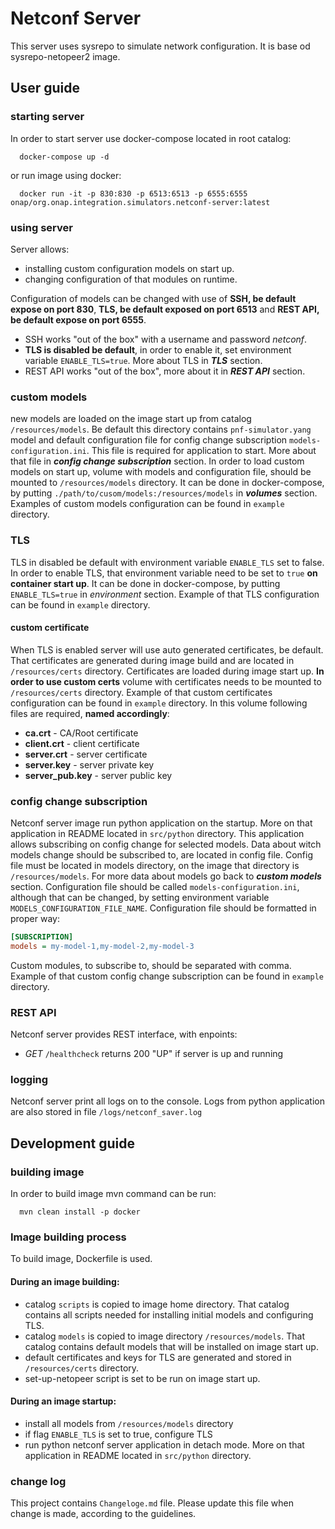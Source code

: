 # Netconf Server
This server uses sysrepo to simulate network configuration.
It is base od sysrepo-netopeer2 image.


## User guide
### starting server
In order to start server use docker-compose located in root catalog:
```shell
  docker-compose up -d
```
or run image using docker:
```shell
  docker run -it -p 830:830 -p 6513:6513 -p 6555:6555 onap/org.onap.integration.simulators.netconf-server:latest
```

### using server
Server allows:
 - installing custom configuration models on start up.
 - changing configuration of that modules on runtime.

Configuration of models can be changed with use of **SSH, be default expose on port 830**, 
**TLS, be default exposed on port 6513** and **REST API,  be default expose on port 6555**.
- SSH works "out of the box" with a username and password *netconf*.
- **TLS is disabled be default**, 
  in order to enable it, set environment variable `ENABLE_TLS=true`.
  More about TLS in ***TLS*** section.
- REST API works "out of the box", more about it in ***REST API*** section.

### custom models
new models are loaded on the image start up from catalog `/resources/models`.
Be default this directory contains `pnf-simulator.yang` model and
default configuration file for config change subscription `models-configuration.ini`.
This file is required for application to start.
More about that file in ***config change subscription*** section.
In order to load custom models on start up,
volume with models and configuration file, should be mounted to `/resources/models` directory.
It can be done in docker-compose, by putting 
`./path/to/cusom/models:/resources/models` in ***volumes*** section.
Examples of custom models configuration can be found in `example` directory. 

### TLS
TLS in disabled be default with environment variable `ENABLE_TLS` set to false.
In order to enable TLS, that environment variable need to be set to `true` 
**on container start up**.
It can be done in docker-compose, 
by putting `ENABLE_TLS=true` in *environment* section.
Example of that TLS configuration can be found in `example` directory.

#### custom certificate
When TLS is enabled server will use auto generated certificates, be default.
That certificates are generated during image build and 
are located in `/resources/certs` directory.
Certificates are loaded during image start up.
**In order to use custom certs**
volume with certificates needs to be mounted to `/resources/certs` directory.
Example of that custom certificates configuration can be found in `example` directory.
In this volume following files are required, **named accordingly**:
- **ca.crt** - CA/Root certificate
- **client.crt** - client certificate
- **server.crt** - server certificate
- **server.key** - server private key
- **server_pub.key** -  server public key

### config change subscription
Netconf server image run python application on the startup.
More on that application in README located in `src/python` directory.
This application allows subscribing on config change for selected models.
Data about witch models change should be subscribed to, are located in config file.
Config file must be located in models directory, on the image that directory is  `/resources/models`.
For more data about models go back to ***custom models*** section.
Configuration file should be called `models-configuration.ini`, 
although that can be changed, by setting environment variable `MODELS_CONFIGURATION_FILE_NAME`.
Configuration file should be formatted in proper way:
```ini
[SUBSCRIPTION]
models = my-model-1,my-model-2,my-model-3
```
Custom modules, to subscribe to, should be separated with comma.
Example of that custom config change subscription can be found in `example` directory.

### REST API
Netconf server provides REST interface, with enpoints:
- *GET* `/healthcheck` returns 200 "UP" if server is up and running

### logging
Netconf server print all logs on to the console.
Logs from python application are also stored in file `/logs/netconf_saver.log`


## Development guide 
### building image
In order to build image mvn command can be run:
```shell
  mvn clean install -p docker 
```

### Image building process
To build image, Dockerfile is used.

#### During an image building:
 - catalog `scripts` is copied to image home directory.
   That catalog contains all scripts needed for
   installing initial models and configuring TLS.
 - catalog `models`  is copied to image directory `/resources/models`.
   That catalog contains default models 
   that will be installed on image start up.
 - default certificates and keys for TLS are generated and 
   stored in `/resources/certs` directory.
 - set-up-netopeer script is set to be run on image start up.

#### During an image startup:
 - install all models from `/resources/models` directory
 - if flag `ENABLE_TLS` is set to true, configure TLS 
 - run python netconf server application in detach mode.
 More on that application in README located in `src/python` directory.
    

### change log
This project contains `Changeloge.md` file.
Please update this file when change is made,
according to the guidelines.
